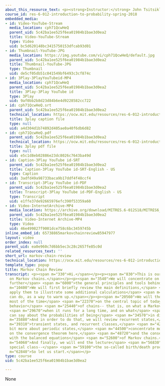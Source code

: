 ```yaml
---
about_this_resource_text: <p><strong>Instructor:</strong> John Tsitsiklis</p>
course_id: res-6-012-introduction-to-probability-spring-2018
embedded_media:
- id: Video-YouTube-Stream
  media_location: cph71QcwHeQ
  parent_uid: 5c42ba1ee525f6ea01984b1bae3d0ea2
  title: Video-YouTube-Stream
  type: Video
  uid: bc5d620148bc3415750153dfcab93d01
- id: Thumbnail-YouTube-JPG
  media_location: https://img.youtube.com/vi/cph71QcwHeQ/default.jpg
  parent_uid: 5c42ba1ee525f6ea01984b1bae3d0ea2
  title: Thumbnail-YouTube-JPG
  type: Thumbnail
  uid: de5cf05db51c041549bf6493c3cf874c
- id: 3Play-3PlayYouTubeid-MP4
  media_location: cph71QcwHeQ
  parent_uid: 5c42ba1ee525f6ea01984b1bae3d0ea2
  title: 3Play-3Play YouTube id
  type: 3Play
  uid: 9af0bb2b8d23d84b6e4d9228582cc722
- id: cph71QcwHeQ.srt
  parent_uid: 5c42ba1ee525f6ea01984b1bae3d0ea2
  technical_location: https://ocw.mit.edu/resources/res-6-012-introduction-to-probability-spring-2018/part-iii-random-processes/markov-chain-review/cph71QcwHeQ.srt
  title: 3play caption file
  type: null
  uid: a4d304d1b74892d405ae0a40f6db6d82
- id: cph71QcwHeQ.pdf
  parent_uid: 5c42ba1ee525f6ea01984b1bae3d0ea2
  technical_location: https://ocw.mit.edu/resources/res-6-012-introduction-to-probability-spring-2018/part-iii-random-processes/markov-chain-review/cph71QcwHeQ.pdf
  title: 3play pdf file
  type: null
  uid: e5c1d8eb02886e23dc8026c7643ba49d
- id: Caption-3Play YouTube id-SRT
  parent_uid: 5c42ba1ee525f6ea01984b1bae3d0ea2
  title: Caption-3Play YouTube id-SRT-English - US
  type: Caption
  uid: 3adfd49a98733baca9b17ddf4f48ccf4
- id: Transcript-3Play YouTube id-PDF
  parent_uid: 5c42ba1ee525f6ea01984b1bae3d0ea2
  title: Transcript-3Play YouTube id-PDF-English - US
  type: Transcript
  uid: e1ffe37de92665976efc390f53359a60
- id: Video-InternetArchive-MP4
  media_location: https://archive.org/download/MITRES.6-012S18/MITRES6_012S18_L25-03_300k.mp4
  parent_uid: 5c42ba1ee525f6ea01984b1bae3d0ea2
  title: Video-Internet Archive-MP4
  type: Video
  uid: 46e499827f9001dce758c6bc3459745b
inline_embed_id: 65738865markovchainreview85947977
layout: video
order_index: null
parent_uid: ea0e960c7d6bb5ec3c28c2657fe85c0d
related_resources_text: ''
short_url: markov-chain-review
technical_location: https://ocw.mit.edu/resources/res-6-012-introduction-to-probability-spring-2018/part-iii-random-processes/markov-chain-review
template_type: popup
title: Markov Chain Review
transcript: <p><span m="330">Hi.</span></p><p><span m="830">This is our second lecture
  on Markov chains.</span></p><p><span m="3540">We will concentrate on developing
  further</span> <span m="6000">the general principles and tools behind Markov chains.</span></p><p><span
  m="10400">We will first briefly review the main definitions,</span> <span m="13800">and
  apply them to illustrate some additional calculations</span> <span m="17530">one
  can do, as a way to warm up.</span></p><p><span m="20560">We will then concentrate
  most of the time</span> <span m="22370">on the central topic of today-- steady-state
  behavior</span> <span m="25440">of chains-- that is, on what a Markov chain does</span>
  <span m="29670">when it runs for a long time, and on what</span> <span m="32509">we
  can say about the probabilities of being</span> <span m="34570">in different states.</span></p><p><span
  m="35880">And in order to do that, we will review recurrent states,</span> <span
  m="39310">transient states, and recurrent classes,</span> <span m="42180">talk a
  bit more about periodic states,</span> <span m="44500">concentrate most of the time
  on the convergence theorem here,</span> <span m="48720">and the consequence associated
  with the balanced equations</span> <span m="52600">of Markov chains.</span></p><p><span
  m="54060">And finally, we will end the lecture</span> <span m="56830">with an important,
  special class--</span> <span m="59100">the so-called birth/death processes.</span></p><p><span
  m="62840">So let us start.</span></p>
type: course
uid: 5c42ba1ee525f6ea01984b1bae3d0ea2

---
```

None